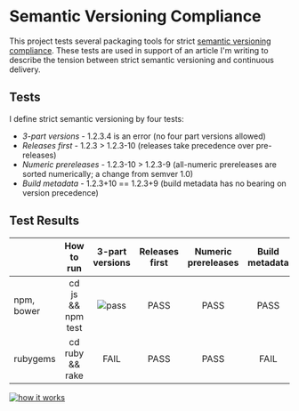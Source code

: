 Semantic Versioning Compliance
==============================

This project tests several packaging tools for strict [semantic versioning compliance](http://semver.org/).
These tests are used in support of an article I'm writing to describe the tension between strict semantic
versioning and continuous delivery.

## Tests

I define strict semantic versioning by four tests:

* *3-part versions* - 1.2.3.4 is an error (no four part versions allowed)
* *Releases first* - 1.2.3 > 1.2.3-10 (releases take precedence over pre-releases)
* *Numeric prereleases* - 1.2.3-10 > 1.2.3-9 (all-numeric prereleases are sorted numerically; a change from semver 1.0)
* *Build metadata* - 1.2.3+10 == 1.2.3+9 (build metadata has no bearing on version precedence)


## Test Results

|           |How to run        |3-part versions |Releases first |Numeric prereleases |Build metadata |
|-----------|:----------------:|:--------------:|:-------------:|:------------------:|:-------------:|
|npm, bower |cd js && npm test | ![pass]        | PASS          | PASS               | PASS          |
|rubygems   |cd ruby && rake   | FAIL           | PASS          | PASS               | FAIL          |


[pass]: https://github.com/bbyars/semver-compliance/images/success.png "Pass"
[fail]: https://github.com/bbyars/semver-compliance/images/fail.png "Fail"

[![how it works](https://github.com/bbyars/mountebank/blob/master/src/public/images/overview.gif?raw=true)](https://github.com/bbyars/mountebank/blob/master/src/public/images/overview.gif?raw=true)

